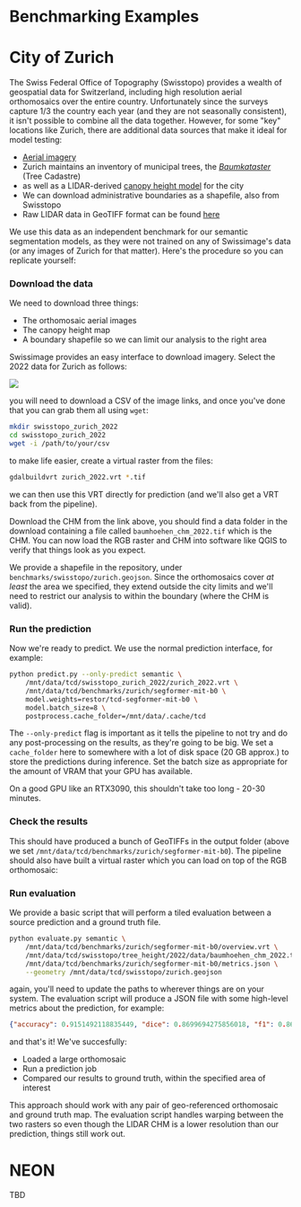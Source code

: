 # Benchmarking Examples

# City of Zurich

The Swiss Federal Office of Topography (Swisstopo) provides a wealth of geospatial data for Switzerland, including high resolution aerial orthomosaics over the entire country. Unfortunately since the surveys capture 1/3 the country each year (and they are not seasonally consistent), it isn't possible to combine all the data together. However, for some "key" locations like Zurich, there are additional data sources that make it ideal for model testing:

- [Aerial imagery](https://www.swisstopo.admin.ch/en/orthoimage-swissimage-10)
- Zurich maintains an inventory of municipal trees, the [_Baumkataster_](https://data.stadt-zuerich.ch/dataset/geo_baumkataster) (Tree Cadastre)
- as well as a LIDAR-derived [canopy height model](https://www.stadt-zuerich.ch/geodaten/download/Baumhoehen_2022__CHM_aus_Lidar_) for the city
- We can download administrative boundaries as a shapefile, also from Swisstopo
- Raw LIDAR data in GeoTIFF format can be found [here](https://maps.zh.ch/download/hoehen/2022/)

We use this data as an independent benchmark for our semantic segmentation models, as they were not trained on any of Swissimage's data (or any images of Zurich for that matter). Here's the procedure so you can replicate yourself:

### Download the data

We need to download three things:

- The orthomosaic aerial images
- The canopy height map
- A boundary shapefile so we can limit our analysis to the right area

Swissimage provides an easy interface to download imagery. Select the 2022 data for Zurich as follows:

![](image.png)

you will need to download a CSV of the image links, and once you've done that you can grab them all using `wget`:

```bash
mkdir swisstopo_zurich_2022
cd swisstopo_zurich_2022
wget -i /path/to/your/csv
```

to make life easier, create a virtual raster from the files:

```bash
gdalbuildvrt zurich_2022.vrt *.tif
```

we can then use this VRT directly for prediction (and we'll also get a VRT back from the pipeline).

Download the CHM from the link above, you should find a data folder in the download containing a file called `baumhoehen_chm_2022.tif` which is the CHM. You can now load the RGB raster and CHM into software like QGIS to verify that things look as you expect.

We provide a shapefile in the repository, under `benchmarks/swisstopo/zurich.geojson`. Since the orthomosaics cover _at least_ the area we specified, they extend outside the city limits and we'll need to restrict our analysis to within the boundary (where the CHM is valid).

### Run the prediction

Now we're ready to predict. We use the normal prediction interface, for example:

```bash
python predict.py --only-predict semantic \
    /mnt/data/tcd/swisstopo_zurich_2022/zurich_2022.vrt \
    /mnt/data/tcd/benchmarks/zurich/segformer-mit-b0 \
    model.weights=restor/tcd-segformer-mit-b0 \
    model.batch_size=8 \
    postprocess.cache_folder=/mnt/data/.cache/tcd

```

The `--only-predict` flag is important as it tells the pipeline to not try and do any post-processing on the results, as they're going to be big. We set a `cache_folder` here to somewhere with a lot of disk space (20 GB approx.) to store the predictions during inference. Set the batch size as appropriate for the amount of VRAM that your GPU has available.

On a good GPU like an RTX3090, this shouldn't take too long - 20-30 minutes.

### Check the results

This should have produced a bunch of GeoTIFFs in the output folder (above we set `/mnt/data/tcd/benchmarks/zurich/segformer-mit-b0`). The pipeline should also have built a virtual raster which you can load on top of the RGB orthomosaic:

### Run evaluation

We provide a basic script that will perform a tiled evaluation between a source prediction and a ground truth file.

```bash
python evaluate.py semantic \
    /mnt/data/tcd/benchmarks/zurich/segformer-mit-b0/overview.vrt \
    /mnt/data/tcd/swisstopo/tree_height/2022/data/baumhoehen_chm_2022.tif \
    /mnt/data/tcd/benchmarks/zurich/segformer-mit-b0/metrics.json \
    --geometry /mnt/data/tcd/swisstopo/zurich.geojson
```

again, you'll need to update the paths to wherever things are on your system. The evaluation script will produce a JSON file with some high-level metrics about the prediction, for example:

```json
{"accuracy": 0.9151492118835449, "dice": 0.8699694275856018, "f1": 0.8699694275856018, "iou": 0.7698635458946228, "precision": 0.8472338318824768, "recall": 0.8939588069915771}
```

and that's it! We've succesfully:

- Loaded a large orthomosaic
- Run a prediction job
- Compared our results to ground truth, within the specified area of interest

This approach should work with any pair of geo-referenced orthomosaic and ground truth map. The evaluation script handles warping between the two rasters so even though the LIDAR CHM is a lower resolution than our prediction, things still work out.

# NEON

TBD